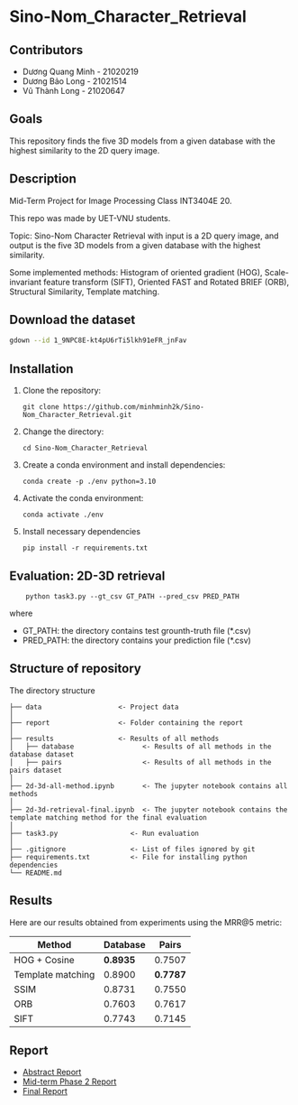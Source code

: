 # Sino-Nom_Character_Retrieval

## Contributors

- Dương Quang Minh - 21020219
- Dương Bảo Long - 21021514
- Vũ Thành Long - 21020647

## Goals

This repository finds the five 3D models from a given database with the highest similarity to the 2D query image.

## Description

Mid-Term Project for Image Processing Class INT3404E 20.

This repo was made by UET-VNU students.

Topic: Sino-Nom Character Retrieval with input is a 2D query image, and output is the five 3D models from a given database with the highest similarity.

Some implemented methods: Histogram of oriented gradient (HOG), Scale-invariant feature transform (SIFT), Oriented FAST and Rotated BRIEF (ORB), Structural Similarity, Template matching.

## Download the dataset

```bash
gdown --id 1_9NPC8E-kt4pU6rTi5lkh91eFR_jnFav
```

## Installation

1. Clone the repository:

   ```
   git clone https://github.com/minhminh2k/Sino-Nom_Character_Retrieval.git
   ```

2. Change the directory:

   ```
   cd Sino-Nom_Character_Retrieval
   ```

3. Create a conda environment and install dependencies:

   ```
   conda create -p ./env python=3.10
   ```

4. Activate the conda environment:

   ```
   conda activate ./env
   ```

5. Install necessary dependencies

   ```
   pip install -r requirements.txt
   ```

## Evaluation: 2D-3D retrieval

```
    python task3.py --gt_csv GT_PATH --pred_csv PRED_PATH
```

where

- GT_PATH: the directory contains test grounth-truth file (\*.csv)
- PRED_PATH: the directory contains your prediction file (\*.csv)

## Structure of repository

The directory structure

```
├── data                   <- Project data
│
├── report                 <- Folder containing the report
│
├── results                <- Results of all methods
│   ├── database                 <- Results of all methods in the database dataset
│   ├── pairs                    <- Results of all methods in the pairs dataset
│
├── 2d-3d-all-method.ipynb       <- The jupyter notebook contains all methods
│
├── 2d-3d-retrieval-final.ipynb  <- The jupyter notebook contains the template matching method for the final evaluation
│
├── task3.py                  <- Run evaluation
│
├── .gitignore                <- List of files ignored by git
├── requirements.txt          <- File for installing python dependencies
└── README.md
```

## Results

Here are our results obtained from experiments using the MRR@5 metric:

| Method            | Database   | Pairs      |
| ----------------- | ---------- | ---------- |
| HOG + Cosine      | **0.8935** | 0.7507     |
| Template matching | 0.8900     | **0.7787** |
| SSIM              | 0.8731     | 0.7550     |
| ORB               | 0.7603     | 0.7617     |
| SIFT              | 0.7743     | 0.7145     |

## Report

- [Abstract Report](report/Mid_term_Phase_2_Image_Processing_group11.pdf)
- [Mid-term Phase 2 Report](report/Mid_term_Phase_2_Image_Processing_group11.pdf)
- [Final Report](report/Final_Report_Image_Processing_group11-1.pdf)
